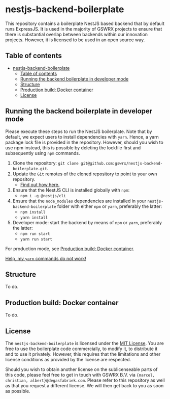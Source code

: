 # nestjs-backend-boilerplate
This repository contains a boilerplate NestJS based backend that by default runs ExpressJS. It is used in the majority of GSWRX projects to ensure that there is substantial overlap between backends within our innovation projects. However, it is licensed to be used in an open source way.

## Table of contents
- [nestjs-backend-boilerplate](#nestjs-backend-boilerplate)
  * [Table of contents](#table-of-contents)
  * [Running the backend boilerplate in developer mode](#running-the-backend-boilerplate-in-developer-mode)
  * [Structure](#structure)
  * [Production build: Docker container](#production-build--docker-container)
  * [License](#license)

## Running the backend boilerplate in developer mode
Please execute these steps to run the NestJS boilerplate. Note that by default, we expect users to install dependencies with `yarn`. Hence, a yarn package lock file is provided in the repository. However, should you wish to use npm instead, this is possible by deleting the lockfile first and subsequently using `npm` commands.

1. Clone the repository: `git clone git@github.com:gswrx/nestjs-backend-boilerplate.git`.
2. Update the `Git` remotes of the cloned repository to point to your own repository.
    - [Find out how here.](https://help.github.com/en/articles/changing-a-remotes-url)
3. Ensure that the NestJS CLI is installed globally with `npm`:
    - `npm i -g @nestjs/cli`
4. Ensure that the `node_modules` dependencies are installed in your `nestjs-backend-boilerplate` folder with either `npm` or `yarn`, preferably the latter:
    - `npm install`
    - `yarn install`
5. Developer mode: start the backend by means of `npm` or `yarn`, preferably the latter:
  	- `npm run start`
    - `yarn run start`

For production mode, see [Production build: Docker container](#production-build--docker-container).

[Help, my `yarn` commands do not work!](https://yarnpkg.com/en/docs/install)

## Structure

To do.

## Production build: Docker container

To do.

## License
The `nestjs-backend-boilerplate` is licensed under the [MIT License](./LICENSE). You are free to use the boilerplate code commercially, to modify it, to distribute it and to use it privately. However, this requires that the limitations and other license conditions as provided by the license are respected.

Should you wish to obtain another license on the sublicenseable parts of this code, please feel free to get in touch with GSWRX B.V. via `{marcel, christian, albert}@degasfabriek.com`. Please refer to this repository as well as that you request a different license. We will then get back to you as soon as possible.